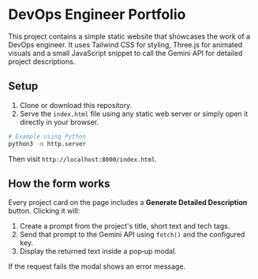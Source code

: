 # DevOps Engineer Portfolio

This project contains a simple static website that showcases the work of a DevOps engineer. It uses Tailwind CSS for styling, Three.js for animated visuals and a small JavaScript snippet to call the Gemini API for detailed project descriptions.

## Setup

1. Clone or download this repository.
2. Serve the `index.html` file using any static web server or simply open it directly in your browser.

```bash
# Example using Python
python3 -m http.server
```

Then visit `http://localhost:8000/index.html`.


## How the form works

Every project card on the page includes a **Generate Detailed Description** button. Clicking it will:

1. Create a prompt from the project's title, short text and tech tags.
2. Send that prompt to the Gemini API using `fetch()` and the configured key.
3. Display the returned text inside a pop‑up modal.

If the request fails the modal shows an error message.
